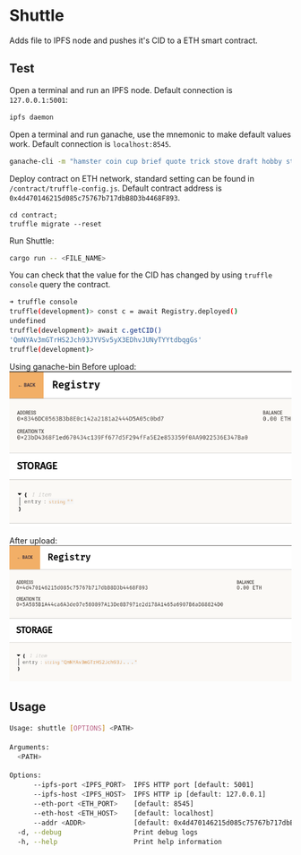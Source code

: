 # Shuttle
Adds file to IPFS node and pushes it's CID to a ETH smart contract.

## Test
Open a terminal and run an IPFS node.
Default connection is `127.0.0.1:5001`:
```sh
ipfs daemon
```
Open a terminal and run ganache, use the mnemonic to make default values work.
Default connection is `localhost:8545`.
```sh
ganache-cli -m "hamster coin cup brief quote trick stove draft hobby strong caught unable"
```
Deploy contract on ETH network, standard setting can be found in `/contract/truffle-config.js`.
Default contract address is `0x4d470146215d085c75767b717dbB8D3b4468F893`.
```
cd contract;
truffle migrate --reset
```
Run Shuttle:
```sh
cargo run -- <FILE_NAME>
```

You can check that the value for the CID has changed by using `truffle console` query the contract.
```sh
➜ truffle console
truffle(development)> const c = await Registry.deployed()
undefined
truffle(development)> await c.getCID()
'QmNYAv3mGTrHS2Jch93JYVSv5yX3EDhvJUNyTYYtdbqgGs'
truffle(development)>
```
Using ganache-bin
Before upload:
![image](./artifacts/before.png)

After upload:
![image](./artifacts/after.png)



## Usage
```sh
Usage: shuttle [OPTIONS] <PATH>

Arguments:
  <PATH>

Options:
      --ipfs-port <IPFS_PORT>  IPFS HTTP port [default: 5001]
      --ipfs-host <IPFS_HOST>  IPFS HTTP ip [default: 127.0.0.1]
      --eth-port <ETH_PORT>    [default: 8545]
      --eth-host <ETH_HOST>    [default: localhost]
      --addr <ADDR>            [default: 0x4d470146215d085c75767b717dbB8D3b4468F893]
  -d, --debug                  Print debug logs
  -h, --help                   Print help information
```
